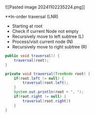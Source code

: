 ![[Pasted image 20241102235224.png]]

**In-order traversal (LNR)
- Starting at root
- Check if current Node not empty
- Recursively move to left subtree (L)
- Process/visit current node (N)
- Recursively move to right subtree (R)

```Java
public void traversal() {
	traversal(root);
}

private void traversal(TreeNode root) {
	if(root.left != null) {
		traversal(root.left);
	}
	System.out.println(root + ", ");
	if(root.right != null) {
		traversal(root.right))
	}
}
```